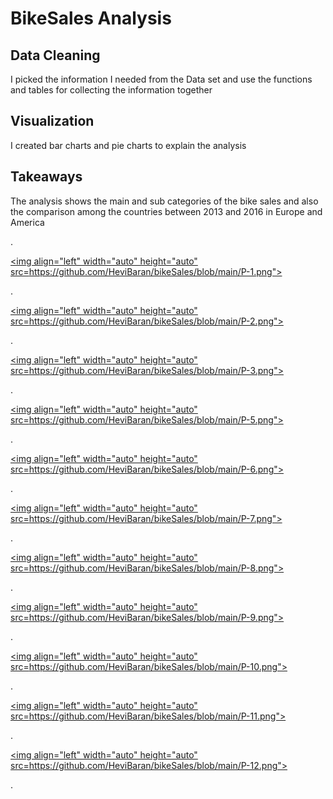 # BikeSales Analysis


## Data Cleaning
I picked the information I needed from the Data set and use the functions and tables for collecting the information together

## Visualization
I created bar charts and pie charts to explain the analysis


## Takeaways
The analysis shows the main and sub categories of the bike sales and also the comparison among the countries between 2013 and 2016 in Europe and America 

.

<a href="https://github.com/HeviBaran/bikeSales/blob/main/P-1.png"><img align="left" width="auto" height="auto" src=https://github.com/HeviBaran/bikeSales/blob/main/P-1.png"></a>

.

<a href="https://github.com/HeviBaran/bikeSales/blob/main/P-2.png"><img align="left" width="auto" height="auto" src=https://github.com/HeviBaran/bikeSales/blob/main/P-2.png"></a>

.

<a href="https://github.com/HeviBaran/bikeSales/blob/main/P-3.png"><img align="left" width="auto" height="auto" src=https://github.com/HeviBaran/bikeSales/blob/main/P-3.png"></a>

.

<a href="https://github.com/HeviBaran/bikeSales/blob/main/P-4.png"><img align="left" width="auto" height="auto" src=https://github.com/HeviBaran/bikeSales/blob/main/P-5.png"></a>

.

<a href="https://github.com/HeviBaran/bikeSales/blob/main/P-6.png"><img align="left" width="auto" height="auto" src=https://github.com/HeviBaran/bikeSales/blob/main/P-6.png"></a>

.

<a href="https://github.com/HeviBaran/bikeSales/blob/main/P-7.png"><img align="left" width="auto" height="auto" src=https://github.com/HeviBaran/bikeSales/blob/main/P-7.png"></a>

.


<a href="https://github.com/HeviBaran/bikeSales/blob/main/P-8.png"><img align="left" width="auto" height="auto" src=https://github.com/HeviBaran/bikeSales/blob/main/P-8.png"></a>

.

<a href="https://github.com/HeviBaran/bikeSales/blob/main/P-9.png"><img align="left" width="auto" height="auto" src=https://github.com/HeviBaran/bikeSales/blob/main/P-9.png"></a>

.

<a href="https://github.com/HeviBaran/bikeSales/blob/main/P-10.png"><img align="left" width="auto" height="auto" src=https://github.com/HeviBaran/bikeSales/blob/main/P-10.png"></a>

.

<a href="https://github.com/HeviBaran/bikeSales/blob/main/P-11.png"><img align="left" width="auto" height="auto" src=https://github.com/HeviBaran/bikeSales/blob/main/P-11.png"></a>

.

<a href="https://github.com/HeviBaran/bikeSales/blob/main/P-12.png"><img align="left" width="auto" height="auto" src=https://github.com/HeviBaran/bikeSales/blob/main/P-12.png"></a>

.
